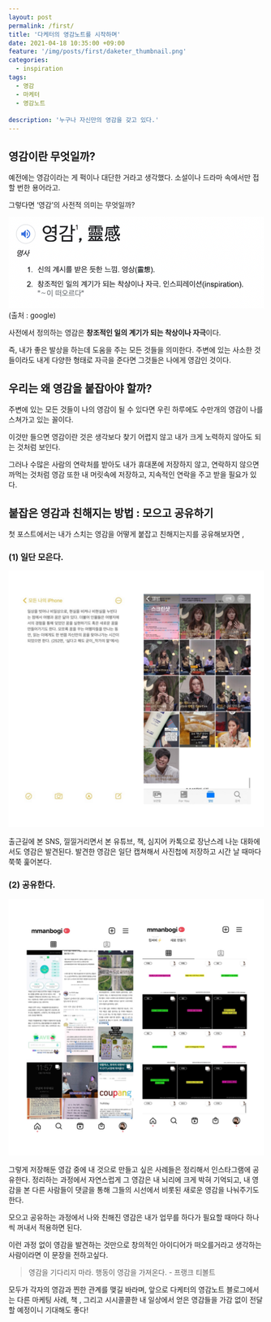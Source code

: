 ```yaml
---
layout: post
permalink: /first/
title: '다케터의 영감노트를 시작하며'
date: 2021-04-18 10:35:00 +09:00
feature: '/img/posts/first/daketer_thumbnail.png'
categories:
  - inspiration
tags:
  - 영감
  - 마케터
  - 영감노트

description: '누구나 자신만의 영감을 갖고 있다.'
---
```


## 영감이란 무엇일까?

예전에는 영감이라는 게 퍽이나 대단한 거라고 생각했다.
소설이나 드라마 속에서만 접할 번한 용어라고.

그렇다면 ‘영감’의 사전적 의미는 무엇일까?

![sum](/img/posts/first/pic1.png)
(출처 : google)

사전에서 정의하는 영감은 **창조적인 일의 계기가 되는 착상이나 자극**이다.

즉, 내가 좋은 발상을 하는데 도움을 주는 모든 것들을 의미한다.
주변에 있는 사소한 것들이라도 내게 다양한 형태로 자극을 준다면 그것들은 나에게 영감인 것이다.

## 우리는 왜 영감을 붙잡아야 할까?
주변에 있는 모든 것들이 나의 영감이 될 수 있다면 우린 하루에도 수만개의 영감이 나를 스쳐가고 있는 꼴이다.

이것만 들으면 영감이란 것은 생각보다 찾기 어렵지 않고 내가 크게 노력하지 않아도 되는 것처럼 보인다.

그러나 수많은 사람의 연락처를 받아도 내가 휴대폰에 저장하지 않고, 연락하지 않으면 까먹는 것처럼 영감 또한
내 머릿속에 저장하고, 지속적인 연락을 주고 받을 필요가 있다.

## 붙잡은 영감과 친해지는 방법 : 모으고 공유하기
첫 포스트에서는 내가 스치는 영감을 어떻게 붙잡고 친해지는지를 공유해보자면 ,
### (1) 일단 모은다.
![sum](/img/posts/first/001.png)


출근길에 본 SNS, 낄낄거리면서 본 유튜브, 책, 심지어 카톡으로 장난스레 나눈 대화에서도 영감은 발견된다.
발견한 영감은 일단 캡쳐해서 사진첩에 저장하고 시간 날 때마다 쭉쭉 훑어본다.

### (2) 공유한다.
![sum](/img/posts/first/002.png)


그렇게 저장해둔 영감 중에 내 것으로 만들고 싶은 사례들은 정리해서 인스타그램에 공유한다.
정리하는 과정에서 자연스럽게 그 영감은 내 뇌리에 크게 박혀 기억되고, 내 영감을 본 다른 사람들이 댓글을 통해 그들의 시선에서 비롯된 새로운 영감을 나눠주기도 한다.

모으고 공유하는 과정에서 나와 친해진 영감은 내가 업무를 하다가 필요할 때마다 하나씩 꺼내서 적용하면 된다.

이런 과정 없이 영감을 발견하는 것만으로 창의적인 아이디어가 떠오를거라고 생각하는 사람이라면 이 문장을 전하고싶다.
>영감을 기다리지 마라. 행동이 영감을 가져온다.  - 프랭크 티볼트

모두가 각자의 영감과 찐한 관계를 맺길 바라며, 앞으로 다케터의 영감노트 블로그에서는 다른 마케팅 사례, 책 , 그리고 시시콜콜한 내 일상에서 얻은 영감들을 가감 없이 전달할 예정이니 기대해도 좋다!
